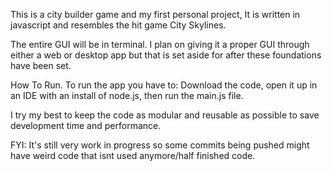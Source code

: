 This is a city builder game and my first personal project, It is written in javascript and resembles the hit game City Skylines.

The entire GUI will be in terminal. I plan on giving it a proper GUI through either a web or desktop app but that is set aside for after these foundations have been set.

How To Run.
To run the app you have to:
Download the code,
open it up in an IDE with an install of node.js,
then run the main.js file.

I try my best to keep the code as modular and reusable as possible to save development time and performance.

FYI: It's still very work in progress so some commits being pushed might have weird code that isnt used anymore/half finished code.